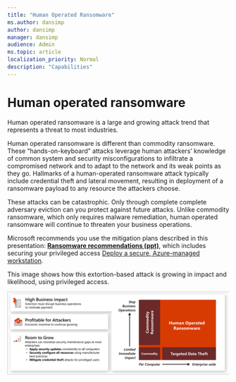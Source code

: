 ```yaml
---
title: "Human Operated Ransomware"
ms.author: dansimp
author: dansimp
manager: dansimp
audience: Admin
ms.topic: article
localization_priority: Normal
description: "Capabilities"
---
```


# Human operated ransomware
Human operated ransomware is a large and growing attack trend that represents a threat to most industries.

Human operated ransomware is different than commodity ransomware. These “hands-on-keyboard” attacks leverage human attackers’ knowledge of common system and security misconfigurations to infiltrate a compromised network and to adapt to the network and its weak points as they go. Hallmarks of a human-operated ransomware attack typically include credential theft and lateral movement, resulting in deployment of a ransomware payload to any resource the attackers choose.

These attacks can be catastrophic. Only through complete complete adversary eviction can you protect against future attacks. Unlike commodity ransomware, which only requires malware remediation, human operated ransomware will continue to  threaten your business operations. 

Microsoft recommends you use the mitigation plans described in this presentation: **[Ransomware recommendations (ppt)](https://download.microsoft.com/download/7/5/1/751682ca-5aae-405b-afa0-e4832138e436/RansomwareRecommendations.pptx)**, which includes securing your privileged access [Deploy a secure, Azure-managed workstation](https://aka.ms/spa).

This image shows how this extortion-based attack is growing in impact and likelihood, using privileged access.

![image](media/ransomware-extortion-based-attack.png)
